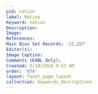 ```yaml
---
pid: nation
label: Nation
Keyword: nation
Description: 
Image: 
References: 
Main Bias Set Records: '22,207'
Editor(s): 
Image Caption: 
Comments (K4BL Only): 
Created: 5/10/2024 9:53 AM
order: '074'
layout: facet_page_layout
collection: keywords_descriptions
---
```

